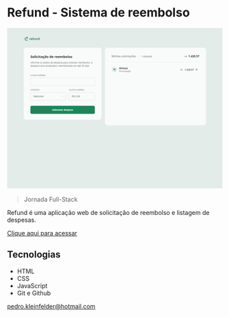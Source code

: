 # Refund - Sistema de reembolso

![preview](./.github/preview.png)

> Jornada Full-Stack

Refund é uma aplicação web de solicitação de reembolso e listagem de despesas. 

[Clique aqui para acessar](https://pedro-k.github.io/Refund-Template/)

## Tecnologias

- HTML
- CSS
- JavaScript
- Git e Github

pedro.kleinfelder@hotmail.com
